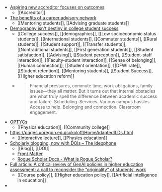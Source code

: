 - [Aspiring new accreditor focuses on outcomes](https://www.insidehighered.com/news/governance/accreditation/2024/02/05/aspiring-new-accreditor-focuses-outcomes?mc_cid=46a21283e4)
	- [[Accreditor]]
- [The benefits of a career advisory network](https://www.insidehighered.com/opinion/career-advice/carpe-careers/2024/02/05/benefits-career-advisory-network?mc_cid=46a21283e4)
	- [[Mentoring students]], [[Advising graduate students]]
- [Demography isn't destiny in college student success](https://www.insidehighered.com/opinion/blogs/higher-ed-gamma/2024/02/05/demography-isnt-destiny-college-student-success?mc_cid=46a21283e4)
	- [[College success]], [[demographics]], [[Low socioeconomic status students]], [[International students]], [[Commuter students]], [[Rural students]], [[Student support]], [[Transfer students]], [[Nontraditional students]], [[First generation students]], [[Student satisfaction]], [[Advising]], [[Student perception]], [[Student-staff interaction]], [[Faculty-student interaction]], [[Sense of belonging]], [[Human connection]], [[Student orientation]], [[DFWI rate]], [[Student retention]], [[Mentoring students]], [[Student Success]], [[Higher education reform]]
	- >Financial pressures, commute time, work obligations, family issues—they all matter. But it turns out that internal obstacles are what truly spell the difference between academic success and failure. Scheduling. Services. Various campus hassles. Access to help. Belonging and connection. Classroom engagement.
- [OPTYCs](https://optycs.aapt.org/)
	- [[Physics education]], [[Community college]]
- https://pages.uoregon.edu/sokoloff/HomeAdaptedILDs.html
	- [[Interactive lecture]], [[Physics education]]
- [Scholarly blogging, now with DOIs – The Ideophone](https://ideophone.org/scholarly-blogging-now-with-dois/)
	- [[Blog]], [[DOI]]
	- [Front Matter](https://front-matter.io/team)
	- [Rogue Scholar Docs - What is Rogue Scholar?](https://docs.rogue-scholar.org/)
- [Full article: A critical review of GenAI policies in higher education assessment: a call to reconsider the “originality” of students’ work](https://www.tandfonline.com/doi/full/10.1080/02602938.2024.2309963?trk=feed_main-feed-card_feed-article-content)
	- [[Course policy]], [[Higher education policy]], [[Artificial intelligence in education]]
-
